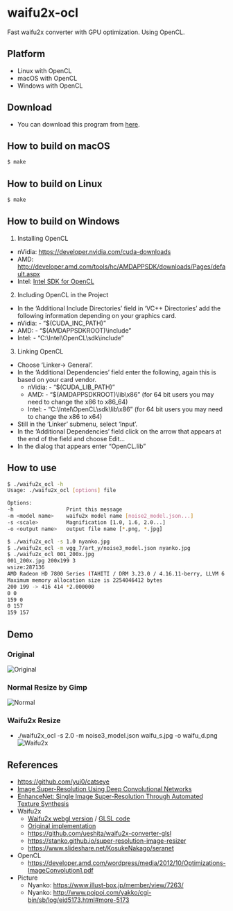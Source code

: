 # waifu2x-ocl

Fast waifu2x converter with GPU optimization.
Using OpenCL.

## Platform

- Linux with OpenCL
- macOS with OpenCL
- Windows with OpenCL

## Download

- You can download this program from [here](https://github.com/yui0/waifu2x-ocl/releases).

## How to build on macOS

```bash
$ make
```

## How to build on Linux

```bash
$ make
```

## How to build on Windows

1. Installing OpenCL

- nVidia: https://developer.nvidia.com/cuda-downloads
- AMD: http://developer.amd.com/tools/hc/AMDAPPSDK/downloads/Pages/default.aspx
- Intel: [Intel SDK for OpenCL](https://software.intel.com/en-us/intel-opencl)

2. Including OpenCL in the Project

-  In the ‘Additional Include Directories’ field in ‘VC++ Directories’ add the following information depending on your graphics card.
  - nVidia: - “$(CUDA_INC_PATH)”
  - AMD: - “$(AMDAPPSDKROOT)\include”
  - Intel: - “C:\Intel\OpenCL\sdk\include”

3. Linking OpenCL

- Choose ‘Linker-> General’.
- In  the ‘Additional Dependencies’ field enter the following, again this is based on your card vendor.
  - nVidia: - “$(CUDA_LIB_PATH)”
  - AMD: - “$(AMDAPPSDKROOT)\lib\x86” (for 64 bit users you may need to change the x86 to x86_64)
  - Intel: - “C:\Intel\OpenCL\sdk\lib\x86” (for 64 bit users you may need to change the x86 to x64)
- Still in the ‘Linker’ submenu, select ‘Input’.
- In the ‘Additional Dependencies’ field click on the arrow that appears at the end of the field and choose Edit…
- In the dialog that appears enter “OpenCL.lib”

## How to use

```bash
$ ./waifu2x_ocl -h
Usage: ./waifu2x_ocl [options] file

Options:
-h                 Print this message
-m <model name>    waifu2x model name [noise2_model.json...]
-s <scale>         Magnification [1.0, 1.6, 2.0...]
-o <output name>   output file name [*.png, *.jpg]

$ ./waifu2x_ocl -s 1.0 nyanko.jpg
$ ./waifu2x_ocl -m vgg_7/art_y/noise3_model.json nyanko.jpg
$ ./waifu2x_ocl 001_200x.jpg
001_200x.jpg 200x199 3
wsize:287136
AMD Radeon HD 7800 Series (TAHITI / DRM 3.23.0 / 4.16.11-berry, LLVM 6.0.0) (platform 0, device 0)
Maximum memory allocation size is 2254046412 bytes
200 199 -> 416 414 *2.000000
0 0
159 0
0 157
159 157
```

## Demo

### Original
![Original](waifu_s.jpg)

### Normal Resize by Gimp
![Normal](waifu_d.jpg)

### Waifu2x Resize
- ./waifu2x_ocl -s 2.0 -m noise3_model.json waifu_s.jpg -o waifu_d.png
![Waifu2x](waifu_d.png)

## References

- https://github.com/yui0/catseye
- [Image Super-Resolution Using Deep Convolutional Networks](http://arxiv.org/abs/1501.00092)
- [EnhanceNet: Single Image Super-Resolution Through Automated Texture Synthesis](https://arxiv.org/abs/1612.07919)
- Waifu2x
  - [Waifu2x webgl version](https://github.com/kioku-systemk/waifu2x_webgl) / [GLSL code](https://gist.github.com/yui0/a9a75c93b9e7c6a08f905ed548b4b17c)
  - [Original implementation](https://github.com/nagadomi/waifu2x)
  - https://github.com/ueshita/waifu2x-converter-glsl
  - https://stanko.github.io/super-resolution-image-resizer
  - https://www.slideshare.net/KosukeNakago/seranet
- OpenCL
  - https://developer.amd.com/wordpress/media/2012/10/Optimizations-ImageConvolution1.pdf
- Picture
  - Nyanko: https://www.illust-box.jp/member/view/7263/
  - Nyanko: http://www.poipoi.com/yakko/cgi-bin/sb/log/eid5173.html#more-5173
